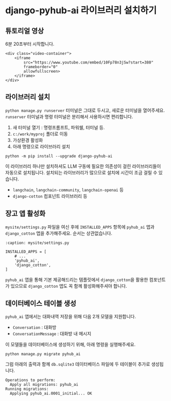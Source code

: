 # django-pyhub-ai 라이브러리 설치하기

## 튜토리얼 영상

6분 20초부터 시작합니다.

```{raw} html
<div class="video-container">
    <iframe
        src="https://www.youtube.com/embed/10Fp78n3jSw?start=380"
        frameborder="0"
        allowfullscreen>
    </iframe>
</div>
```

## 라이브러리 설치

`python manage.py runserver` 터미널은 그대로 두시고, 새로운 터미널을 열어주세요. `runserver` 터미널과 명령 터미널은 분리해서 사용하시면 편리합니다.

1. 새 터미널 열기 : 명령프롬프트, 파워쉘, 터미널 등.
2. `c:/work/myproj` 폴더로 이동
3. 가상환경 활성화
4. 아래 명령으로 라이브러리 설치

```shell
python -m pip install --upgrade django-pyhub-ai
```

이 라이브러리 하나만 설치하셔도 LLM 구동에 필요한 의존성이 걸린 라이브러리들이 자동으로 설치됩니다. 설치되는 라이브러리가 많으므로 설치에 시간이 조금 걸릴 수 있습니다.

+ `langchain`, `langchain-community`, `langchain-openai` 등
+ `django-cotton` 컴포넌트 라이브러리 등

## 장고 앱 활성화

`mysite/settings.py` 파일을 여신 후에 `INSTALLED_APPS` 항목에 `pyhub_ai` 앱과 `django_cotton` 앱을 추가해주세요. 순서는 상관없습니다.

```{code-block} python
:caption: mysite/settings.py

INSTALLED_APPS = [
    # ...
    'pyhub_ai',
    'django_cotton',
]
```

`pyhub_ai` 앱을 통해 기본 제공해드리는 템플릿에서 `django_cotton`을 활용한 컴포넌트가 있으므로 `django_cotton` 앱도 꼭 함께 활성화해주셔야 합니다.

## 데이터베이스 테이블 생성

`pyhub_ai` 앱에서는 대화내역 저장을 위해 다음 2개 모델을 지원합니다.

+ `Conversation` : 대화방
+ `ConversationMessage` : 대화방 내 메시지

이 모델들을 데이터베이스에 생성하기 위해, 아래 명령을 실행해주세요.

```shell
python manage.py migrate pyhub_ai
```

그럼 아래의 출력과 함께 `db.sqlite3` 데이터베이스 파일에 두 테이블이 추가로 생성됩니다.

```text
Operations to perform:
  Apply all migrations: pyhub_ai
Running migrations:
  Applying pyhub_ai.0001_initial... OK
```
